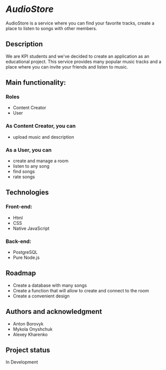 # _AudioStore_

AudioStore is a service where you can find your favorite tracks, create a place to listen to songs with other members.

## Description

We are KPI students and we've decided to create an application as an educational project. This service provides many popular music tracks and a place where you can invite your friends and listen to music.

## Main functionality:

  ### Roles
   - Content Creator
   - User
  ### As Content Creator, you can
   - upload music and description

  ### As a User, you can
   - create and manage a room
   - listen to any song
   - find songs 
   - rate songs

## Technologies
 ### Front-end:
  - Html
  - CSS
  - Native JavaScript

 ### Back-end:
  - PostgreSQL
  - Pure Node.js
 
## Roadmap

- Create a database with many songs
- Create a function that will allow to create and connect to the room
- Create a convenient design

## Authors and acknowledgment

- Anton Borovyk
- Mykola Onyshchuk
- Alexey Kharenko

## Project status

In Development

